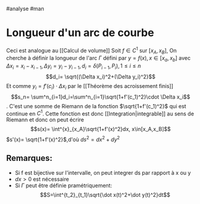 #analyse #man 
# Longueur d'un arc de courbe
Ceci est analogue au [[Calcul de volume]]
Soit $f \in  C^1$ sur $[x_A,x_B]$,
On cherche à définir la longueur de l'arc $\Gamma$ défini par $y = f(x), x\in [x_a,x_b]$ avec $\Delta x_i = x_i-x_{i-1}, \Delta y_i=y_i -y_{i-1}, d_i=\delta(P_{i-1},P_i),1 \leq i \leq n$
$$d_i= \sqrt{(\Delta x_i)^2+(\Delta y_i)^2}$$ 
Et comme $y_i = f'(c_i)\cdot  \Delta x_i$ par le [[Théorème des acroissement finis]]
$$s_n= \sum^n_{i=1}d_i=\sum^n_{i=1}\sqrt{1+f'(c_1)^2}\cdot \Delta x_i$$.
C'est une somme de Riemann de la fonction $\sqrt{1+f'(c_1)^2}$ qui est continue en $C^1$. Cette fonction est donc [[Integration|integrable]] au sens de Riemann et donc on peut écrire
$$s(x)= \int^{x}_{x_A}\sqrt{1+f'(x)^2}dx, x\in[x_A,x_B]$$
$s'(x)= \sqrt{1+f'(x)^2}$,d'où $ds^2= dx^2+dy^2$
## Remarques:
- Si f est bijective sur l'intervalle, on peut integrer ds par rapport à x ou y
- $dx > 0$ est nécessaire 
- Si $\Gamma$ peut être définie pramétriquement:
$$S=\int^{t_2}_{t_1}\sqrt{\dot x(t)^2+\dot y(t)^2}dt$$